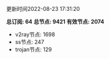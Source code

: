 更新时间2022-08-23 17:31:20

**总订阅: 64**
**总节点: 9421**
**有效节点: 2074**
- v2ray节点: 1698
- ss节点: 247
- trojan节点: 129

